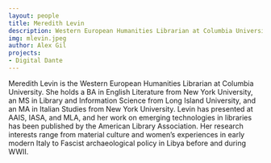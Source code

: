 ```yaml
---
layout: people
title: Meredith Levin
description: Western European Humanities Librarian at Columbia University
img: mlevin.jpeg
author: Alex Gil
projects:
- Digital Dante
---
```


Meredith Levin is the Western European Humanities Librarian at Columbia University. She holds a BA in English Literature from New York University, an MS in Library and Information Science from Long Island University, and an MA in Italian Studies from New York University. Levin has presented at AAIS, IASA, and MLA, and her work on emerging technologies in libraries has been published by the American Library Association.  Her research interests range from material culture and women’s experiences in early modern Italy to Fascist archaeological policy in Libya before and during WWII.